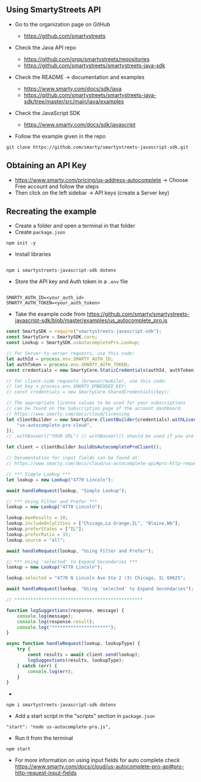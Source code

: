 ## Using SmartyStreets API

-   Go to the organization page on GitHub

    -   https://github.com/smartystreets

-   Check the Java API repo

    -   https://github.com/orgs/smartystreets/repositories
    -   https://github.com/smartystreets/smartystreets-java-sdk

-   Check the README -> documentation and examples

    -   https://www.smarty.com/docs/sdk/java
    -   https://github.com/smartystreets/smartystreets-java-sdk/tree/master/src/main/java/examples

-   Check the JavaScript SDK

    -   https://www.smarty.com/docs/sdk/javascript

-   Follow the example given in the repo

```
git clone https://github.com/smarty/smartystreets-javascript-sdk.git
```

## Obtaining an API Key

-   https://www.smarty.com/pricing/us-address-autocomplete -> Choose Free account and follow the steps
-   Then click on the left sidebar -> API keys (create a Server key)

## Recreating the example

-   Create a folder and open a terminal in that folder
-   Create `package.json`

```
npm init -y
```

-   Install libraries

```

npm i smartystreets-javascript-sdk dotenv

```

-   Store the API key and Auth token in a `.env` file

```

SMARTY_AUTH_ID=<your_auth_id>
SMARTY_AUTH_TOKEN=<your_auth_token>

```

-   Take the example code from https://github.com/smarty/smartystreets-javascript-sdk/blob/master/examples/us_autocomplete_pro.js

```js
const SmartySDK = require("smartystreets-javascript-sdk");
const SmartyCore = SmartySDK.core;
const Lookup = SmartySDK.usAutocompletePro.Lookup;

// for Server-to-server requests, use this code:
let authId = process.env.SMARTY_AUTH_ID;
let authToken = process.env.SMARTY_AUTH_TOKEN;
const credentials = new SmartyCore.StaticCredentials(authId, authToken);

// for client-side requests (browser/mobile), use this code:
// let key = process.env.SMARTY_EMBEDDED_KEY;
// const credentials = new SmartyCore.SharedCredentials(key);

// The appropriate license values to be used for your subscriptions
// can be found on the Subscription page of the account dashboard.
// https://www.smarty.com/docs/cloud/licensing
let clientBuilder = new SmartyCore.ClientBuilder(credentials).withLicenses([
    "us-autocomplete-pro-cloud",
]);
// .withBaseUrl("YOUR URL") // withBaseUrl() should be used if you are self-hosting the Smarty API

let client = clientBuilder.buildUsAutocompleteProClient();

// Documentation for input fields can be found at:
// https://www.smarty.com/docs/cloud/us-autocomplete-api#pro-http-request-input-fields

// *** Simple Lookup ***
let lookup = new Lookup("4770 Lincoln");

await handleRequest(lookup, "Simple Lookup");

// *** Using Filter and Prefer ***
lookup = new Lookup("4770 Lincoln");

lookup.maxResults = 10;
lookup.includeOnlyCities = ["Chicago,La Grange,IL", "Blaine,WA"];
lookup.preferStates = ["IL"];
lookup.preferRatio = 33;
lookup.source = "all";

await handleRequest(lookup, "Using Filter and Prefer");

// *** Using 'selected' to Expand Secondaries ***
lookup = new Lookup("4770 Lincoln");

lookup.selected = "4770 N Lincoln Ave Ste 2 (3) Chicago, IL 60625";

await handleRequest(lookup, "Using 'selected' to Expand Secondaries");

// ************************************************

function logSuggestions(response, message) {
    console.log(message);
    console.log(response.result);
    console.log("*********************");
}

async function handleRequest(lookup, lookupType) {
    try {
        const results = await client.send(lookup);
        logSuggestions(results, lookupType);
    } catch (err) {
        console.log(err);
    }
}
```

-

```
npm i smartystreets-javascript-sdk dotenv
```

-   Add a start script in the "scripts" section in `package.json`

```
"start": "node us-autocomplete-pro.js",
```

-   Run it from the terminal

```
npm start
```

-   For more information on using input fields for auto complete check https://www.smarty.com/docs/cloud/us-autocomplete-pro-api#pro-http-request-input-fields
